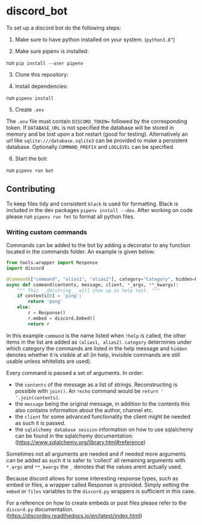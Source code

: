# discord_bot

To set up a discord bot do the following steps:

1. Make sure to have python installed on your system. (`python3.8^`)

2. Make sure pipenv is installed:

run `pip install --user pipenv`

3. Clone this repository:

4. Install dependencies:

run `pipenv install`

5. Create `.env`

The `.env` file must contain `DISCORD_TOKEN=` followed by the corresponding token. 
If `DATABASE_URL` is not specified the database will be stored in memory and be lost upon a bot restart (good for testing).
Alternatively an url like `sqlite:///database.sqlite3` can be provided to make a persistent database.
Optionally `COMMAND_PREFIX` and `LOGLEVEL` can be specified.

6. Start the bot:

run `pipenv run bot`

## Contributing

To keep files tidy and consistent `black` is used for formatting. Black is included in the dev packages `pipenv install --dev`.
After working on code please run `pipenv run fmt` to format all python files.

### Writing custom commands

Commands can be added to the bot by adding a decorator to any function located in the commands folder. An example is given below:
```py
from tools.wrapper import Response
import discord

@Command(["command", "alias1", "alias2"], category="Category", hidden=False)
async def command(contents, message, client, *_args, **_kwargs):
    """ This __docstring__ will show up as help text. """
    if contents[0] = 'ping':
        return 'pong'
    else:
        r = Response()
        r.embed = discord.Embed()
        return r
```

In this example `command` is the name listed when `!help` is called, the other items in the list are added as `(alias1, alias2)`. `category` determines under which category the commands are listed in the help message and `hidden` denotes whether it is visible at all (in help, invisible commands are still usable unless whitelists are used).

Every command is passed a set of arguments. In order: 
- the `contents` of the message as a list of strings. Reconstructing is possible with `join()`. An `!echo` command would be `return ' '.join(contents)`.
- the `message` being the original message, in addition to the contents this also contains information about the author, channel etc.
- the `client` for some advanced functionality the client might be needed as such it is passed.
- the `sqlalchemy database session` information on how to use sqlalchemy can be found in the sqlalchemy documentation: (https://www.sqlalchemy.org/library.html#reference)

Sometimes not all arguments are needed and if needed more arguments can be added as such it is safer to 'collect' all remaining arguments with `*_args` and `**_kwargs` the `_` denotes that the values arent actually used.

Because discord allows for some interesting response types, such as embed or files, a wrapper called Response is provided. Simply setting the `embed` or `files` variables to the `discord.py` wrappers is sufficient in this case.

For a reference on how to create embeds or post files please refer to the `discord.py` documentation. (https://discordpy.readthedocs.io/en/latest/index.html)

